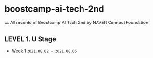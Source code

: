 # boostcamp-ai-tech-2nd

💻 All records of Boostcamp AI Tech 2nd by NAVER Connect Foundation

## LEVEL 1. U Stage

- [Week 1](https://github.com/jinhan814/boostcamp-ai-tech-2nd/blob/master/level-1-u-stage/week1.md) `2021.08.02 - 2021.08.06`